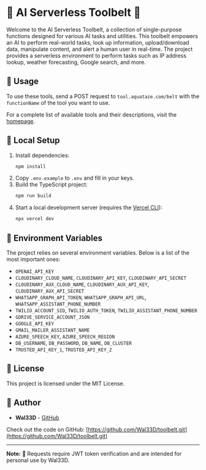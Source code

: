 # 🌟 AI Serverless Toolbelt 🌟

Welcome to the AI Serverless Toolbelt, a collection of single-purpose functions designed for various AI tasks and utilities. This toolbelt empowers an AI to perform real-world tasks, look up information, upload/download data, manipulate content, and alert a human user in real-time. The project provides a serverless environment to perform tasks such as IP address lookup, weather forecasting, Google search, and more.

## 🚀 Usage

To use these tools, send a POST request to `tool.aquataze.com/belt` with the `functionName` of the tool you want to use.

For a complete list of available tools and their descriptions, visit the [homepage](https://tool.aquataze.com/).

## 🔧 Local Setup

1. Install dependencies:
   ```bash
   npm install
   ```
2. Copy `.env.example` to `.env` and fill in your keys.
3. Build the TypeScript project:
   ```bash
   npm run build
   ```
4. Start a local development server (requires the [Vercel CLI](https://vercel.com/docs/cli)):
   ```bash
   npx vercel dev
   ```

## 🌱 Environment Variables

The project relies on several environment variables. Below is a list of the most important ones:

- `OPENAI_API_KEY`
- `CLOUDINARY_CLOUD_NAME`, `CLOUDINARY_API_KEY`, `CLOUDINARY_API_SECRET`
- `CLOUDINARY_AUX_CLOUD_NAME`, `CLOUDINARY_AUX_API_KEY`, `CLOUDINARY_AUX_API_SECRET`
- `WHATSAPP_GRAPH_API_TOKEN`, `WHATSAPP_GRAPH_API_URL`, `WHATSAPP_ASSISTANT_PHONE_NUMBER`
- `TWILIO_ACCOUNT_SID`, `TWILIO_AUTH_TOKEN`, `TWILIO_ASSISTANT_PHONE_NUMBER`
- `GDRIVE_SERVICE_ACCOUNT_JSON`
- `GOOGLE_API_KEY`
- `GMAIL_MAILER_ASSISTANT_NAME`
- `AZURE_SPEECH_KEY`, `AZURE_SPEECH_REGION`
- `DB_USERNAME`, `DB_PASSWORD`, `DB_NAME`, `DB_CLUSTER`
- `TRUSTED_API_KEY_1`, `TRUSTED_API_KEY_2`

## 📄 License

This project is licensed under the MIT License.

## 👤 Author

-   **Wal33D** - [GitHub](https://github.com/Wal33D)

Check out the code on GitHub: [https://github.com/Wal33D/toolbelt.git](https://github.com/Wal33D/toolbelt.git)

---

**Note:** 🔐 Requests require JWT token verification and are intended for personal use by Wal33D.
